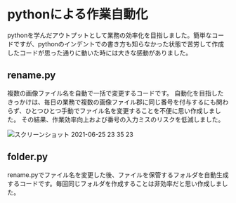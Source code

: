 # pythonによる作業自動化
 pythonを学んだアウトプットとして業務の効率化を目指しました。簡単なコードですが、pythonのインデントでの書き方も知らなかった状態で苦労して作成したコードが思った通りに動いた時には大きな感動がありました。
 
 ## rename.py  
 複数の画像ファイル名を自動で一括で変更するコードです。
 自動化を目指したきっかけは、毎日の業務で複数の画像ファイル郡に同じ番号を付与するにも関わらず、ひとつひとつ手動でファイル名を変更することを不便に思い作成しました。
 その結果、作業効率向上および番号の入力ミスのリスクを低減しました。   
 
 ![スクリーンショット 2021-06-25 23 35 23](https://user-images.githubusercontent.com/67690861/123440816-24c97200-d60e-11eb-942e-0835bb73d8c3.png)



 
 
 ## folder.py  
 rename.pyでファイル名を変更した後、ファイルを保管するフォルダを自動生成するコードです。毎回同じフォルダを作成することは非効率だと思い作成しました。
